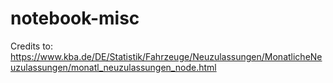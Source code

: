 # notebook-misc

Credits to: https://www.kba.de/DE/Statistik/Fahrzeuge/Neuzulassungen/MonatlicheNeuzulassungen/monatl_neuzulassungen_node.html
